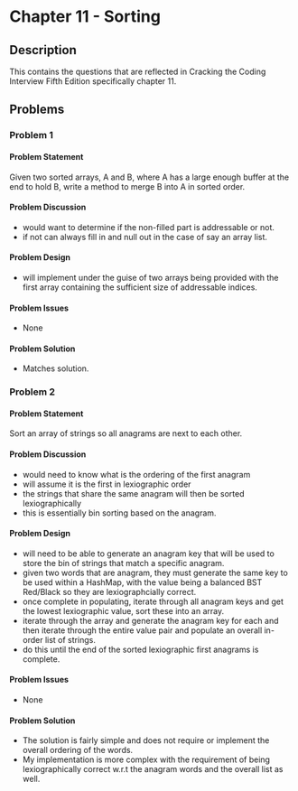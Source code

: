 # Chapter 11 - Sorting
## Description
This contains the questions that are reflected in Cracking the Coding Interview Fifth Edition specifically chapter 11.

## Problems
### Problem 1
#### Problem Statement
> 
Given two sorted arrays, A and B, where A has a large enough buffer at the end to hold B, write a method to merge B into A in sorted order.

#### Problem Discussion
- would want to determine if the non-filled part is addressable or not.
- if not can always fill in and null out in the case of say an array list.

#### Problem Design
- will implement under the guise of two arrays being provided with the first array containing the sufficient size of addressable indices.

#### Problem Issues
- None

#### Problem Solution
- Matches solution.

### Problem 2
#### Problem Statement
> 
Sort an array of strings so all anagrams are next to each other.

#### Problem Discussion
- would need to know what is the ordering of the first anagram
- will assume it is the first in lexiographic order
- the strings that share the same anagram will then be sorted lexiographically
- this is essentially bin sorting based on the anagram.

#### Problem Design
- will need to be able to generate an anagram key that will be used to store the bin of strings that match a specific anagram.
- given two words that are anagram, they must generate the same key to be used within a HashMap, with the value being a balanced BST Red/Black so they are lexiographcially correct.
- once complete in populating, iterate through all anagram keys and get the lowest lexiographic value, sort these into an array.
- iterate through the array and generate the anagram key for each and then iterate through the entire value pair and populate an overall in-order list of strings.
- do this until the end of the sorted lexiographic first anagrams is complete.

#### Problem Issues
- None

#### Problem Solution
- The solution is fairly simple and does not require or implement the overall ordering of the words.
- My implementation is more complex with the requirement of being lexiographically correct w.r.t the anagram words and the overall list as well.
